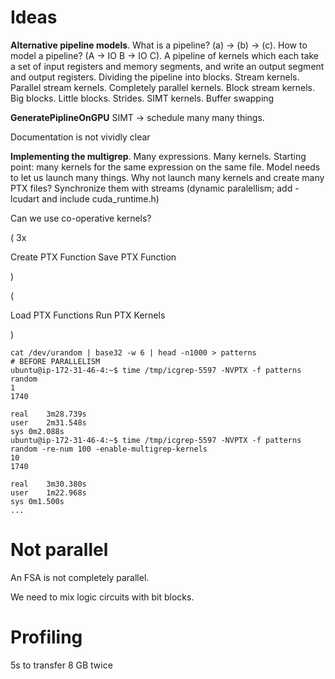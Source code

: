 # Ideas

**Alternative pipeline models**. What is a pipeline? (a) -> (b) -> (c). How to model a pipeline? (A -> IO B -> IO C). A pipeline of kernels which each take a set of input registers and memory segments, and write an output segment and output registers. Dividing the pipeline into blocks. Stream kernels. Parallel stream kernels. Completely parallel kernels. Block stream kernels. Big blocks. Little blocks. Strides. SIMT kernels. Buffer swapping

**GeneratePiplineOnGPU** SIMT -> schedule many many things.

Documentation is not vividly clear

**Implementing the multigrep**. Many expressions. Many kernels. Starting point: many kernels for the same expression on the same file. Model needs to let us launch many things. Why not launch many kernels and create many PTX files? Synchronize them with streams (dynamic paralellism; add -lcudart and include cuda_runtime.h)

Can we use co-operative kernels?

( 3x

Create PTX Function
Save PTX Function

)

(

Load PTX Functions
Run PTX Kernels

)

```
cat /dev/urandom | base32 -w 6 | head -n1000 > patterns
# BEFORE PARALLELISM
ubuntu@ip-172-31-46-4:~$ time /tmp/icgrep-5597 -NVPTX -f patterns random
1
1740

real	3m28.739s
user	2m31.548s
sys	0m2.088s
ubuntu@ip-172-31-46-4:~$ time /tmp/icgrep-5597 -NVPTX -f patterns random -re-num 100 -enable-multigrep-kernels
10
1740

real	3m30.380s
user	1m22.968s
sys	0m1.500s
...
```

# Not parallel

An FSA is not completely parallel.

We need to mix logic circuits with bit blocks.

# Profiling

5s to transfer 8 GB twice
